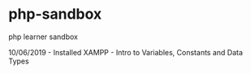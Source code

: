 # php-sandbox
php learner sandbox

10/06/2019 - Installed XAMPP - Intro to Variables, Constants and Data Types  
